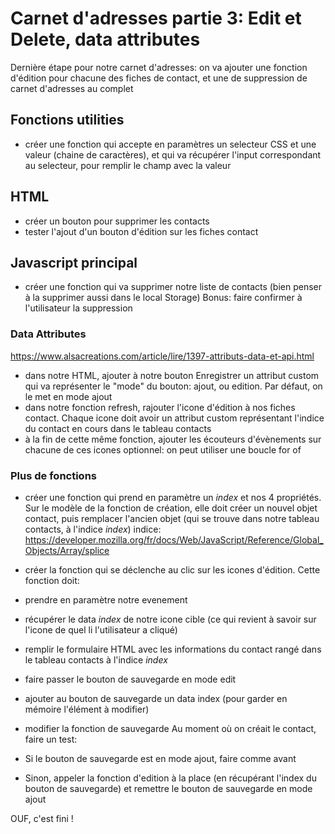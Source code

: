 # Carnet d'adresses partie 3: Edit et Delete, data attributes

Dernière étape pour notre carnet d'adresses: on va ajouter une fonction d'édition pour chacune des fiches de contact, et une de suppression de carnet d'adresses au complet

## Fonctions utilities

- créer une fonction qui accepte en paramètres un selecteur CSS et une valeur (chaine de caractères), et qui va récupérer l'input correspondant au selecteur, pour remplir le champ avec la valeur

## HTML

- créer un bouton pour supprimer les contacts
- tester l'ajout d'un bouton d'édition sur les fiches contact

## Javascript principal

- créer une fonction qui va supprimer notre liste de contacts (bien penser à la supprimer aussi dans le local Storage)
Bonus: faire confirmer à l'utilisateur la suppression

### Data Attributes
https://www.alsacreations.com/article/lire/1397-attributs-data-et-api.html

- dans notre HTML, ajouter à notre bouton Enregistrer un attribut custom qui va représenter le "mode" du bouton: ajout, ou edition. Par défaut, on le met en mode ajout
- dans notre fonction refresh, rajouter l'icone d'édition à nos fiches contact. Chaque icone doit avoir un attribut custom représentant l'indice du contact en cours dans le tableau contacts
- à la fin de cette même fonction, ajouter les écouteurs d'évènements sur chacune de ces icones
optionnel: on peut utiliser une boucle for of

### Plus de fonctions

- créer une fonction qui prend en paramètre un *index* et nos 4 propriétés. Sur le modèle de la fonction de création, elle doit créer un nouvel objet contact, puis remplacer l'ancien objet (qui se trouve dans notre tableau contacts, à l'indice *index*)
indice: https://developer.mozilla.org/fr/docs/Web/JavaScript/Reference/Global_Objects/Array/splice

- créer la fonction qui se déclenche au clic sur les icones d'édition.
Cette fonction doit:
- prendre en paramètre notre evenement
- récupérer le data *index* de notre icone cible (ce qui revient à savoir sur l'icone de quel li l'utilisateur a cliqué)
- remplir le formulaire HTML avec les informations du contact rangé dans le tableau contacts à l'indice *index*
- faire passer le bouton de sauvegarde en mode edit
- ajouter au bouton de sauvegarde un data index (pour garder en mémoire l'élément à modifier)

- modifier la fonction de sauvegarde
Au moment où on créait le contact, faire un test:
- Si le bouton de sauvegarde est en mode ajout, faire comme avant
- Sinon, appeler la fonction d'edition à la place (en récupérant l'index du bouton de sauvegarde) et remettre le bouton de sauvegarde en mode ajout

OUF, c'est fini !